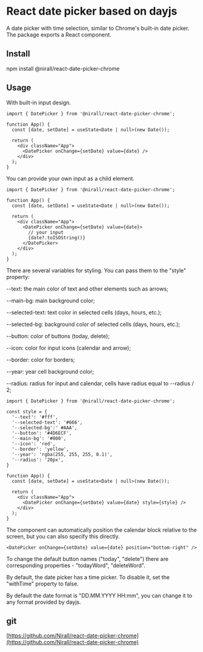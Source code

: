 # React date picker based on dayjs

A date picker with time selection, similar to Chrome's built-in date picker. The package exports a React component.

## Install
npm install @nirall/react-date-picker-chrome

## Usage
With built-in input design.

```
import { DatePicker } from '@nirall/react-date-picker-chrome';

function App() {
  const [date, setDate] = useState<Date | null>(new Date());

  return (
    <div className="App">
      <DatePicker onChange={setDate} value={date} />
    </div>
  );
}
```

You can provide your own input as a child element.

```
import { DatePicker } from '@nirall/react-date-picker-chrome';

function App() {
  const [date, setDate] = useState<Date | null>(new Date());

  return (
    <div className="App">
      <DatePicker onChange={setDate} value={date}>
        // your input
        {date?.toISOString()}
      </DatePicker>
    </div>
  );
}
```

There are several variables for styling. You can pass them to the "style" property:

--text: the main color of text and other elements such as arrows;

--main-bg: main background color;

--selected-text: text color in selected cells (days, hours, etc.);

--selected-bg: background color of selected cells (days, hours, etc.);

--button: color of buttons (today, delete);

--icon: color for input icons (calendar and arrow);

--border: color for borders;

--year: year cell background color;

--radius: radius for input and calendar, cells have radius equal to --radius / 2;

```
import { DatePicker } from '@nirall/react-date-picker-chrome';

const style = {
  '--text': '#fff',
  '--selected-text': '#666',
  '--selected-bg':' #AAA',
  '--button': '#4D6ECF',
  '--main-bg': '#000',
  '--icon': 'red',
  '--border': 'yellow',
  '--year': 'rgba(255, 255, 255, 0.1)',
  '--radius': '20px',
}

function App() {
  const [date, setDate] = useState<Date | null>(new Date());

  return (
    <div className="App">
      <DatePicker onChange={setDate} value={date} style={style} />
    </div>
  );
}
```

The component can automatically position the calendar block relative to the screen, but you can also specify this directly.

```
<DatePicker onChange={setDate} value={date} position="bottom-right" />
```

To change the default button names ("today", "delete") there are corresponding properties - "todayWord", "deleteWord".

By default, the date picker has a time picker. To disable it, set the "withTime" property to false.

By default the date format is "DD.MM.YYYY HH:mm", you can change it to any format provided by dayjs.


## git
[https://github.com/Nirall/react-date-picker-chrome](https://github.com/Nirall/react-date-picker-chrome)
